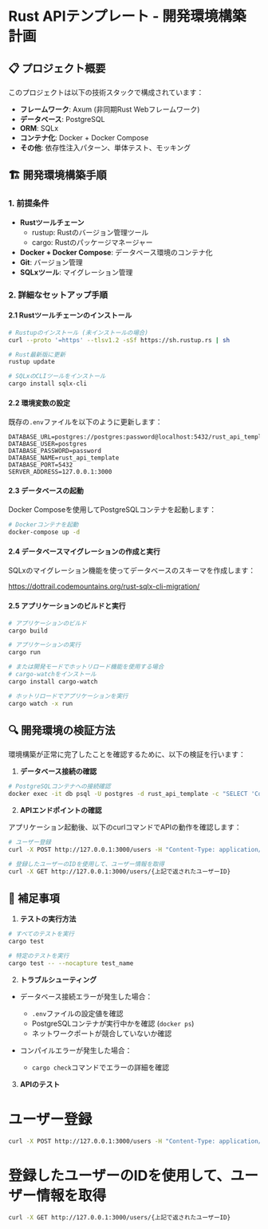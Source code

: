 # Rust APIテンプレート - 開発環境構築計画

## 📋 プロジェクト概要

このプロジェクトは以下の技術スタックで構成されています：

- **フレームワーク**: Axum (非同期Rust Webフレームワーク)
- **データベース**: PostgreSQL
- **ORM**: SQLx
- **コンテナ化**: Docker + Docker Compose
- **その他**: 依存性注入パターン、単体テスト、モッキング

## 🏗️ 開発環境構築手順

### 1. 前提条件

- **Rustツールチェーン**
  - rustup: Rustのバージョン管理ツール
  - cargo: Rustのパッケージマネージャー
- **Docker + Docker Compose**: データベース環境のコンテナ化
- **Git**: バージョン管理
- **SQLxツール**: マイグレーション管理

### 2. 詳細なセットアップ手順

#### 2.1 Rustツールチェーンのインストール

```bash
# Rustupのインストール (未インストールの場合)
curl --proto '=https' --tlsv1.2 -sSf https://sh.rustup.rs | sh

# Rust最新版に更新
rustup update

# SQLxのCLIツールをインストール
cargo install sqlx-cli
```

#### 2.2 環境変数の設定

既存の`.env`ファイルを以下のように更新します：

```
DATABASE_URL=postgres://postgres:password@localhost:5432/rust_api_template
DATABASE_USER=postgres
DATABASE_PASSWORD=password
DATABASE_NAME=rust_api_template
DATABASE_PORT=5432
SERVER_ADDRESS=127.0.0.1:3000
```

#### 2.3 データベースの起動

Docker Composeを使用してPostgreSQLコンテナを起動します：

```bash
# Dockerコンテナを起動
docker-compose up -d
```

#### 2.4 データベースマイグレーションの作成と実行

SQLxのマイグレーション機能を使ってデータベースのスキーマを作成します：

https://dottrail.codemountains.org/rust-sqlx-cli-migration/

#### 2.5 アプリケーションのビルドと実行

```bash
# アプリケーションのビルド
cargo build

# アプリケーションの実行
cargo run

# または開発モードでホットリロード機能を使用する場合
# cargo-watchをインストール
cargo install cargo-watch

# ホットリロードでアプリケーションを実行
cargo watch -x run
```

## 🔍 開発環境の検証方法

環境構築が正常に完了したことを確認するために、以下の検証を行います：

1. **データベース接続の確認**

```bash
# PostgreSQLコンテナへの接続確認
docker exec -it db psql -U postgres -d rust_api_template -c "SELECT 'Connection successful';"
```

2. **APIエンドポイントの確認**

アプリケーション起動後、以下のcurlコマンドでAPIの動作を確認します：

```bash
# ユーザー登録
curl -X POST http://127.0.0.1:3000/users -H "Content-Type: application/json" -d '{"name":"テストユーザー"}'

# 登録したユーザーのIDを使用して、ユーザー情報を取得
curl -X GET http://127.0.0.1:3000/users/{上記で返されたユーザーID}
```

## 📝 補足事項

1. **テストの実行方法**

```bash
# すべてのテストを実行
cargo test

# 特定のテストを実行
cargo test -- --nocapture test_name
```

2. **トラブルシューティング**

- データベース接続エラーが発生した場合：
  - `.env`ファイルの設定値を確認
  - PostgreSQLコンテナが実行中かを確認 (`docker ps`)
  - ネットワークポートが競合していないか確認

- コンパイルエラーが発生した場合：
  - `cargo check`コマンドでエラーの詳細を確認

3. **APIのテスト**
# ユーザー登録
```sh
curl -X POST http://127.0.0.1:3000/users -H "Content-Type: application/json" -d '{"name":"テストユーザー"}'
```

# 登録したユーザーのIDを使用して、ユーザー情報を取得
```sh
curl -X GET http://127.0.0.1:3000/users/{上記で返されたユーザーID}
```

